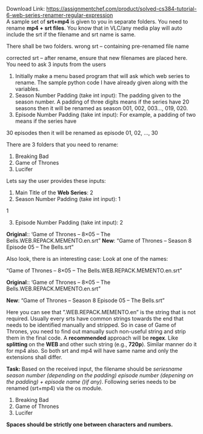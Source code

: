 Download Link: https://assignmentchef.com/product/solved-cs384-tutorial-6-web-series-renamer-regular-expression
<br>
A sample set of <strong>srt+mp4 </strong>is given to you in separate folders. You need to rename <strong>mp4 + srt files</strong>. You know that in VLC/any media play will auto include the srt if the filename and srt name is same.

There shall be two folders. wrong srt – containing pre-renamed file name

corrected srt – after rename, ensure that new filenames are placed here. You need to ask 3 inputs from the users

<ol>

 <li>Initially make a menu based program that will ask which web series to rename. The sample python code I have already given along with the variables.</li>

 <li>Season Number Padding (take int input): The padding given to the season number. A padding of three digits means if the series have 20 seasons then it will be renamed as season 001, 002, 003…, 019, 020.</li>

 <li>Episode Number Padding (take int input): For example, a padding of two means if the series have</li>

</ol>

30 episodes then it will be renamed as episode 01, 02, …, 30

There are 3 folders that you need to rename:

<ol>

 <li>Breaking Bad</li>

 <li>Game of Thrones</li>

 <li>Lucifer</li>

</ol>

Lets say the user provides these inputs:

<ol>

 <li>Main Title of the <strong>Web Series</strong>: 2</li>

 <li>Season Number Padding (take int input): 1</li>

</ol>

1

<ol start="3">

 <li>Episode Number Padding (take int input): 2</li>

</ol>

<strong>Original</strong>:: ‘Game of Thrones – 8×05 – The Bells.WEB.REPACK.MEMENTO.en.srt” <strong>New</strong>: “Game of Thrones – Season 8 Episode 05 – The Bells.srt”

Also look, there is an interesting case: Look at one of the names:

“Game of Thrones – 8×05 – The Bells.WEB.REPACK.MEMENTO.en.srt”

<strong>Original</strong>:: ‘Game of Thrones – 8×05 – The Bells.WEB.REPACK.MEMENTO.en.srt”

<strong>New</strong>: “Game of Thrones – Season 8 Episode 05 – The Bells.srt”

Here you can see that ”.WEB.REPACK.MEMENTO.en” is the string that is not required. Usually every srts have common strings towards the end that needs to be identified manually and stripped. So in case of Game of Thrones, you need to find out manually such non-useful string and strip them in the final code. A <strong>recommended </strong>approach will be <strong>regex</strong>. Like <strong>splitting </strong>on the <strong>WEB </strong>and other such string (e.g., <strong>720p</strong>). Similar manner do it for mp4 also. So both srt and mp4 will have same name and only the extensions shall differ.

<strong>Task: </strong>Based on the received input, the filename should be <em>seriesname season number (depending on the padding) episode number (depening on the padding) + episode name ()if any)</em>. Following series needs to be renamed (srt+mp4) via the os module.

<ol>

 <li>Breaking Bad</li>

 <li>Game of Thrones</li>

 <li>Lucifer</li>

</ol>

<strong>Spaces should be strictly one between characters and numbers.</strong>
